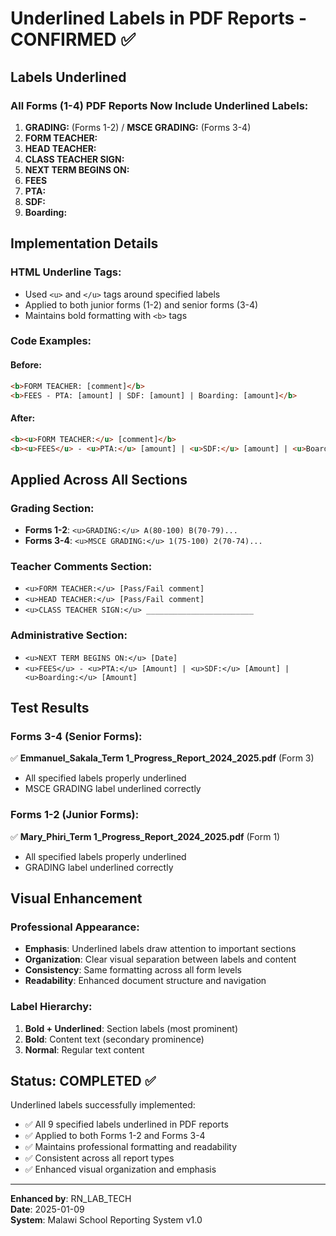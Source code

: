 # Underlined Labels in PDF Reports - CONFIRMED ✅

## Labels Underlined

### All Forms (1-4) PDF Reports Now Include Underlined Labels:

1. **GRADING:** (Forms 1-2) / **MSCE GRADING:** (Forms 3-4)
2. **FORM TEACHER:**
3. **HEAD TEACHER:**
4. **CLASS TEACHER SIGN:**
5. **NEXT TERM BEGINS ON:**
6. **FEES**
7. **PTA:**
8. **SDF:**
9. **Boarding:**

## Implementation Details

### HTML Underline Tags:
- Used `<u>` and `</u>` tags around specified labels
- Applied to both junior forms (1-2) and senior forms (3-4)
- Maintains bold formatting with `<b>` tags

### Code Examples:

#### Before:
```html
<b>FORM TEACHER: [comment]</b>
<b>FEES - PTA: [amount] | SDF: [amount] | Boarding: [amount]</b>
```

#### After:
```html
<b><u>FORM TEACHER:</u> [comment]</b>
<b><u>FEES</u> - <u>PTA:</u> [amount] | <u>SDF:</u> [amount] | <u>Boarding:</u> [amount]</b>
```

## Applied Across All Sections

### Grading Section:
- **Forms 1-2**: `<u>GRADING:</u> A(80-100) B(70-79)...`
- **Forms 3-4**: `<u>MSCE GRADING:</u> 1(75-100) 2(70-74)...`

### Teacher Comments Section:
- `<u>FORM TEACHER:</u> [Pass/Fail comment]`
- `<u>HEAD TEACHER:</u> [Pass/Fail comment]`
- `<u>CLASS TEACHER SIGN:</u> ________________________`

### Administrative Section:
- `<u>NEXT TERM BEGINS ON:</u> [Date]`
- `<u>FEES</u> - <u>PTA:</u> [Amount] | <u>SDF:</u> [Amount] | <u>Boarding:</u> [Amount]`

## Test Results

### Forms 3-4 (Senior Forms):
✅ **Emmanuel_Sakala_Term 1_Progress_Report_2024_2025.pdf** (Form 3)
- All specified labels properly underlined
- MSCE GRADING label underlined correctly

### Forms 1-2 (Junior Forms):
✅ **Mary_Phiri_Term 1_Progress_Report_2024_2025.pdf** (Form 1)
- All specified labels properly underlined
- GRADING label underlined correctly

## Visual Enhancement

### Professional Appearance:
- **Emphasis**: Underlined labels draw attention to important sections
- **Organization**: Clear visual separation between labels and content
- **Consistency**: Same formatting across all form levels
- **Readability**: Enhanced document structure and navigation

### Label Hierarchy:
1. **Bold + Underlined**: Section labels (most prominent)
2. **Bold**: Content text (secondary prominence)
3. **Normal**: Regular text content

## Status: COMPLETED ✅

Underlined labels successfully implemented:
- ✅ All 9 specified labels underlined in PDF reports
- ✅ Applied to both Forms 1-2 and Forms 3-4
- ✅ Maintains professional formatting and readability
- ✅ Consistent across all report types
- ✅ Enhanced visual organization and emphasis

---
**Enhanced by**: RN_LAB_TECH  
**Date**: 2025-01-09  
**System**: Malawi School Reporting System v1.0